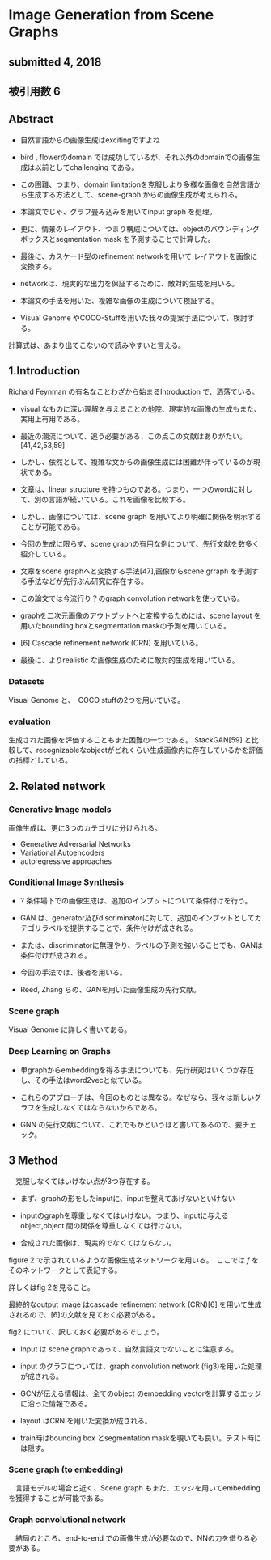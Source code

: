 # Image Generation from Scene Graphs
## submitted 4, 2018
## 被引用数 6

## Abstract
* 自然言語からの画像生成はexcitingですよね
* bird , flowerのdomain では成功しているが、それ以外のdomainでの画像生成は以前としてchallenging である。

* この困難、つまり、domain limitationを克服しより多様な画像を自然言語から生成する方法として、scene-graph からの画像生成が考えられる。

* 本論文でじゃ、グラフ畳み込みを用いてinput graph を処理。

* 更に、情景のレイアウト、つまり構成については、objectのバウンディングボックスとsegmentation mask を予測することで計算した。

* 最後に、カスケード型のrefinement networkを用いて レイアウトを画像に変換する。

* networkは、現実的な出力を保証するために、敵対的生成を用いる。

* 本論文の手法を用いた、複雑な画像の生成について検証する。

* Visual Genome やCOCO-Stuffを用いた我々の提案手法について、検討する。

計算式は、あまり出てこないので読みやすいと言える。

## 1.Introduction
 Richard Feynman の有名なことわざから始まるIntroduction で、洒落ている。

 * visual なものに深い理解を与えることの他院、現実的な画像の生成もまた、実用上有用である。

 * 最近の潮流について、追う必要がある、この点この文献はありがたい。[41,42,53,59]

 * しかし、依然として、複雑な文からの画像生成には困難が伴っているのが現状である。

 * 文章は、linear structure を持つものである。つまり、一つのwordに対して、別の言語が続いている。これを画像を比較する。

 * しかし、画像については、scene graph を用いてより明確に関係を明示することが可能である。

 * 今回の生成に限らず、scene graphの有用な例について、先行文献を数多く紹介している。

 * 文章をscene graphへと変換する手法[47],画像からscene grraph を予測する手法などが先行ぶん研究に存在する。

 * この論文では今流行り？のgraph convolution networkを使っている。

 * graphを二次元画像のアウトプットへと変換するためには、scene layout を用いたbounding boxとsegmentation maskの予測を用いている。

 * [6] Cascade refinement network (CRN) を用いている。


* 最後に、よりrealistic な画像生成のために敵対的生成を用いている。

### Datasets
 Visual Genome と、　COCO stuffの2つを用いている。


### evaluation
 生成された画像を評価することもまた困難の一つである。
 StackGAN[59] と比較して、recognizableなobjectがどれくらい生成画像内に存在しているかを評価の指標としている。

## 2. Related network
### Generative Image models
画像生成は、更に3つのカテゴリに分けられる。

* Generative Adversarial Networks
* Variational Autoencoders
* autoregressive approaches

### Conditional Image Synthesis
* ? 条件場下での画像生成は、追加のインプットについて条件付けを行う。
* GAN は、generator及びdiscriminatorに対して、追加のインプットとしてカテゴリラベルを提供することで、条件付けが成される。

* または、discriminatorに無理やり、ラベルの予測を強いることでも、GANは条件付けが成される。

* 今回の手法では、後者を用いる。

* Reed, Zhang らの、GANを用いた画像生成の先行文献。

### Scene graph
Visual Genome に詳しく書いてある。

### Deep Learning on Graphs
* 単graphからembeddingを得る手法についても、先行研究はいくつか存在し、その手法はword2vecと似ている。

* これらのアプローチは、今回のものとは異なる。なぜなら、我々は新しいグラフを生成しなくてはならないからである。

* GNN の先行文献について、これでもかというほど書いてあるので、要チェック。

## 3 Method

　克服しなくてはいけない点が3つ存在する。
* まず、graphの形をしたinputに、inputを整えてあげないといけない

* inputのgraphを尊重しなくてはいけない。つまり、inputに与えるobject,object 間の関係を尊重しなくては行けない。

* 合成された画像は、現実的でなくてはならない。

figure 2 で示されているような画像生成ネットワークを用いる。　ここでは $f$ をそのネットワークとして表記する。

詳しくはfig 2を見ること。

最終的なoutput image はcascade refinement network (CRN)[6] を用いて生成されるので、[6]の文献を見ておく必要がある。

fig2 について、訳しておく必要があるでしょう。

* Input は scene graphであって、自然言語文でないことに注意する。

* input のグラフについては、graph convolution network (fig3)を用いた処理が成される。

* GCNが伝える情報は、全てのobject  のembedding vectorを計算するエッジに沿った情報である。

* layout はCRN を用いた変換が成される。

* train時はbounding box とsegmentation maskを覗いても良い。テスト時には隠す。

### Scene graph (to embedding)
　言語モデルの場合と近く、Scene graph もまた、エッジを用いてembedding を獲得することが可能である。

### Graph convolutional network
　結局のところ、end-to-end での画像生成が必要なので、NNの力を借りる必要がある。
